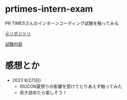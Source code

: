 # prtimes-intern-exam
PR TIMESさんのインターンコーディング試験を触ってみる

[元リポジトリ](https://github.com/catatsuy/private-isu)

[試験内容](https://github.com/PRTIMES/intern)
# 感想とか
- 2023 8/27(日)
  -   ISUCON夏祭りの影響を受けてとりあえず触ってみた
  -   突き詰めたら楽しそう！

